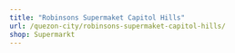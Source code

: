 ```yaml
---
title: "Robinsons Supermaket Capitol Hills"
url: /quezon-city/robinsons-supermaket-capitol-hills/
shop: Supermarkt
---
```

